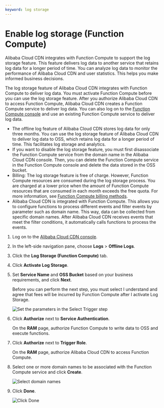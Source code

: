 ```yaml
---
keyword: log storage
---
```


# Enable log storage \(Function Compute\)

Alibaba Cloud CDN integrates with Function Compute to support the log storage feature. This feature delivers log data to another service that retains log data for a longer period of time. You can analyze log data to monitor the performance of Alibaba Cloud CDN and user statistics. This helps you make informed business decisions.

The log storage feature of Alibaba Cloud CDN integrates with Function Compute to deliver log data. You must activate Function Compute before you can use the log storage feature. After you authorize Alibaba Cloud CDN to access Function Compute, Alibaba Cloud CDN creates a Function Compute service to deliver log data. You can also log on to the [Function Compute console](https://fc.console.aliyun.com) and use an existing Function Compute service to deliver log data.

-   The offline log feature of Alibaba Cloud CDN stores log data for only three months. You can use the log storage feature of Alibaba Cloud CDN to deliver log data to OSS, which retains log data for a longer period of time. This facilitates log storage and analytics.
-   If you want to disable the log storage feature, you must first disassociate the Function Compute service from the domain name in the Alibaba Cloud CDN console. Then, you can delete the Function Compute service in the Function Compute console and delete the data stored in the OSS bucket.
-   Billing: The log storage feature is free of charge. However, Function Compute resources are consumed during the log storage process. You are charged at a lower price when the amount of Function Compute resources that are consumed in each month exceeds the free quota. For more information, see [Function Compute billing methods](https://www.alibabacloud.com/help/doc-detail/54301.htm).
-   Alibaba Cloud CDN is integrated with Function Compute. This allows you to configure functions to process different events and filter events by parameter such as domain name. This way, data can be collected from specific domain names. After Alibaba Cloud CDN receives events that meet the filter conditions, it automatically calls functions to process the events.

1.  Log on to the [Alibaba Cloud CDN console](https://cdn.console.aliyun.com).

2.  In the left-side navigation pane, choose **Logs** \> **Offline Logs**.

3.  Click the **Log Storage \(Function Compute\)** tab.

4.  Click **Activate Log Storage**.

5.  Set **Service Name** and **OSS Bucket** based on your business requirements, and click **Next**.

    Before you can perform the next step, you must select I understand and agree that fees will be incurred by Function Compute after I activate Log Storage.

    ![Set the parameters in the Select Trigger step](https://static-aliyun-doc.oss-accelerate.aliyuncs.com/assets/img/en-US/4886916061/p63361.png)

6.  Click **Authorize** next to **Service Authentication**.

    On the **RAM** page, authorize Function Compute to write data to OSS and execute functions.

7.  Click **Authorize** next to **Trigger Role**.

    On the **RAM** page, authorize Alibaba Cloud CDN to access Function Compute.

8.  Select one or more domain names to be associated with the Function Compute service and click **Create**.

    ![Select domain names](https://static-aliyun-doc.oss-accelerate.aliyuncs.com/assets/img/en-US/4886916061/p63249.png)

9.  Click **Done**.

    ![Click Done](https://static-aliyun-doc.oss-accelerate.aliyuncs.com/assets/img/en-US/9019438951/p11059.png)


